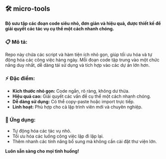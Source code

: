 ## 🛠️ micro-tools  
**Bộ sưu tập các đoạn code siêu nhỏ, đơn giản và hiệu quả, được thiết kế để giải quyết các tác vụ cụ thể một cách nhanh chóng.**  

### 📋 Mô tả:  
Repo này chứa các script và hàm tiện ích nhỏ gọn, giúp tối ưu hóa và tự động hóa các công việc hàng ngày. Mỗi đoạn code tập trung vào một chức năng duy nhất, dễ dàng tái sử dụng và tích hợp vào các dự án lớn hơn.  

### ⚡ Đặc điểm:  
- **Kích thước nhỏ gọn:** Code ngắn, rõ ràng, không dư thừa.  
- **Hiệu quả cao:** Giải quyết các vấn đề cụ thể một cách nhanh chóng.  
- **Dễ dàng sử dụng:** Có thể copy-paste hoặc import trực tiếp.  
- **Linh hoạt:** Phù hợp cho cả lập trình viên mới và chuyên nghiệp.  

### 🔧 Ứng dụng:  
- Tự động hóa các tác vụ nhỏ.  
- Tối ưu hóa các luồng công việc lặp đi lặp lại.  
- Thêm nhanh các tính năng bổ sung mà không cần cài đặt thư viện lớn.  

**Luôn sẵn sàng cho mọi tình huống!**

